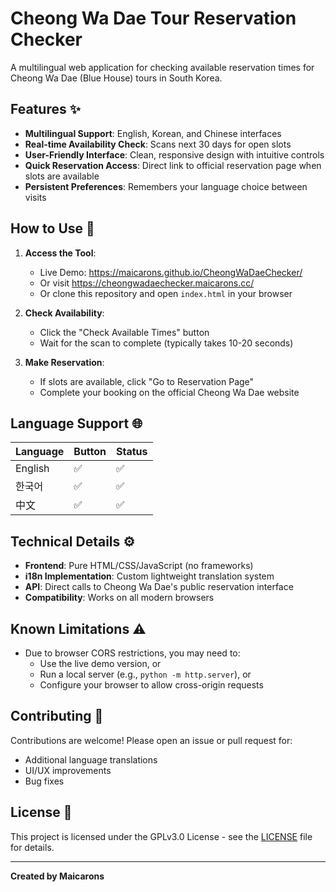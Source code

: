 # Cheong Wa Dae Tour Reservation Checker

A multilingual web application for checking available reservation times for Cheong Wa Dae (Blue House) tours in South Korea.

## Features ✨

- **Multilingual Support**: English, Korean, and Chinese interfaces
- **Real-time Availability Check**: Scans next 30 days for open slots
- **User-Friendly Interface**: Clean, responsive design with intuitive controls
- **Quick Reservation Access**: Direct link to official reservation page when slots are available
- **Persistent Preferences**: Remembers your language choice between visits

## How to Use 🚀

1. **Access the Tool**:
   - Live Demo: <https://maicarons.github.io/CheongWaDaeChecker/>
   - Or visit <https://cheongwadaechecker.maicarons.cc/>
   - Or clone this repository and open `index.html` in your browser

2. **Check Availability**:
   - Click the "Check Available Times" button
   - Wait for the scan to complete (typically takes 10-20 seconds)

3. **Make Reservation**:
   - If slots are available, click "Go to Reservation Page"
   - Complete your booking on the official Cheong Wa Dae website

## Language Support 🌐

| Language  | Button | Status |
|-----------|--------|--------|
| English   | ✅     | ✅     |
| 한국어    | ✅     | ✅     |
| 中文      | ✅     | ✅     |

## Technical Details ⚙️

- **Frontend**: Pure HTML/CSS/JavaScript (no frameworks)
- **i18n Implementation**: Custom lightweight translation system
- **API**: Direct calls to Cheong Wa Dae's public reservation interface
- **Compatibility**: Works on all modern browsers

## Known Limitations ⚠️

- Due to browser CORS restrictions, you may need to:
  - Use the live demo version, or
  - Run a local server (e.g., `python -m http.server`), or
  - Configure your browser to allow cross-origin requests

## Contributing 🤝

Contributions are welcome! Please open an issue or pull request for:
- Additional language translations
- UI/UX improvements
- Bug fixes

## License 📄

This project is licensed under the GPLv3.0 License - see the [LICENSE](LICENSE) file for details.

---

**Created by Maicarons**
